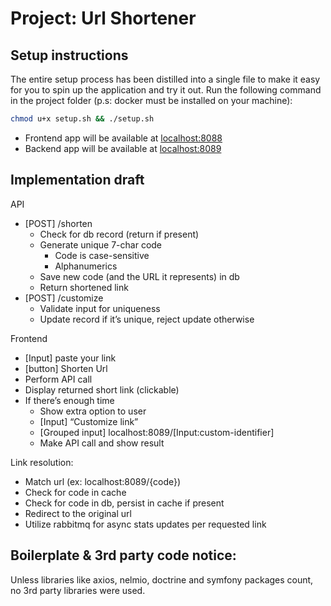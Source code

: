 # Project: Url Shortener

## Setup instructions
The entire setup process has been distilled into a single file to make it easy for you to spin up the application and try it out. Run the following command in the project folder (p.s: docker must be installed on your machine):

 ```bash
 chmod u+x setup.sh && ./setup.sh
 ```
- Frontend app will be available at [localhost:8088](http://localhost:8088)
- Backend app will be available at [localhost:8089](http://localhost:8089)

## Implementation draft
API

- [POST] /shorten
    - Check for db record (return if present)
    - Generate unique 7-char code
        - Code is case-sensitive
        - Alphanumerics
    - Save new code (and the URL it represents) in db
    - Return shortened link
- [POST] /customize
    - Validate input for uniqueness
    - Update record if it’s unique, reject update otherwise

Frontend

- [Input] paste your link
- [button] Shorten Url
- Perform API call
- Display returned short link (clickable)
- If there’s enough time
    - Show extra option to user
    - [Input] “Customize link”
    - [Grouped input] localhost:8089/[Input:custom-identifier]
    - Make API call and show result

Link resolution:

- Match url (ex: localhost:8089/{code})
- Check for code in cache
- Check for code in db, persist in cache if present
- Redirect to the original url
- Utilize  rabbitmq for async stats updates per requested link

## Boilerplate & 3rd party code notice:
Unless libraries like axios, nelmio, doctrine and symfony packages count, no 3rd party libraries were used.

